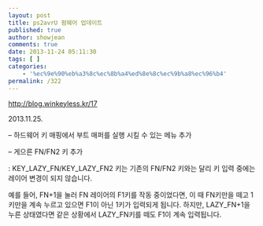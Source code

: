 ```yaml
---
layout: post
title: ps2avrU 펌웨어 업데이트
published: true
author: showjean
comments: true
date: 2013-11-24 05:11:30
tags: [ ]
categories:
    - '%ec%9e%90%eb%a3%8c%ec%8b%a4%ed%8e%8c%ec%9b%a8%ec%96%b4'
permalink: /322
---
```

http://blog.winkeyless.kr/17



2013.11.25.

&#8211;&nbsp;하드웨어 키 매핑에서 부트 매퍼를 실행 시킬 수 있는 메뉴 추가

&#8211;&nbsp;게으른 FN/FN2 키 추가

: KEY\_LAZY\_FN/KEY\_LAZY\_FN2 키는 기존의 FN/FN2 키와는 달리 키 입력 중에는 레이어 변경이 되지 않습니다.&nbsp;

예를 들어, FN+1을 눌러 FN 레이어의 F1키를 작동 중이었다면, 이 때 FN키만을 떼고 1키만을 계속 누르고 있으면 F1이 아닌 1키가 입력되게 됩니다. 하지만, LAZY\_FN+1을 누른 상태였다면 같은 상황에서 LAZY\_FN키를 떼도 F1이 계속 입력됩니다.